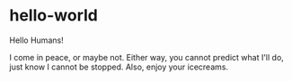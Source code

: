 # hello-world

Hello Humans!

I come in peace, or maybe not. Either way, you cannot predict what I'll do, just know I cannot be stopped. Also, enjoy your icecreams.